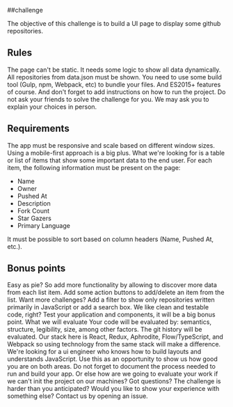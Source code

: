  ##challenge

The objective of this challenge is to build a UI page to display some github repositories.

## Rules

The page can't be static. It needs some logic to show all data dynamically.
All repositories from data.json must be shown.
You need to use some build tool (Gulp, npm, Webpack, etc) to bundle your files. And ES2015+ features of course. And don't forget to add instructions on how to run the project.
Do not ask your friends to solve the challenge for you. We may ask you to explain your choices in person.
## Requirements

The app must be responsive and scale based on different window sizes. Using a mobile-first approach is a big plus.
What we're looking for is a table or list of items that show some important data to the end user.
For each item, the following information must be present on the page:
* Name
* Owner
* Pushed At
* Description
* Fork Count
* Star Gazers
* Primary Language

It must be possible to sort based on column headers (Name, Pushed At, etc.).
## Bonus points

Easy as pie? So add more functionality by allowing to discover more data from each list item. Add some action buttons to add/delete an item from the list.
Want more challenges? Add a filter to show only repositories written primarily in JavaScript or add a search box.
We like clean and testable code, right? Test your application and components, it will be a big bonus point.
What we will evaluate
Your code will be evaluated by: semantics, structure, legibility, size, among other factors.
The git history will be evaluated.
Our stack here is React, Redux, Aphrodite, Flow/TypeScript, and Webpack so using technology from the same stack will make a difference.
We're looking for a ui engineer who knows how to build layouts and understands JavaScript. Use this as an opportunity to show us how good you are on both areas.
Do not forget to document the process needed to run and build your app. Or else how are we going to evaluate your work if we can't init the project on our machines?
Got questions?
The challenge is harder than you anticipated? Would you like to show your experience with something else? Contact us by opening an issue.
